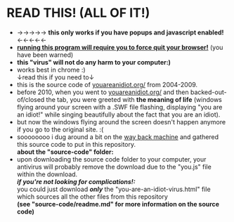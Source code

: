 # READ THIS!      (ALL OF IT!)
- →→→→→ <b>this only works if you have popups and javascript enabled!</b> ←←←←←<br>
- <b><u>running this program will require you to force quit your browser!</b></u> (you have been warned)<br>
- <b>this "virus" will not do any harm to your computer:)</b><br>
- works best in chrome :)<br>
↓read this if you need to↓
- this is the source code of <a href="http://youareanidiot.org/">youareanidiot.org/</a> from 2004-2009.<br>
- before 2010, when you went to <a href="http://youareanidiot.org/">youareanidiot.org/</a> and then backed-out-of/closed the tab, you were greeted with <b>the meaning of life</b> (windows flying around your screen with a .SWF file flashing, displaying "you are an idiot!" while singing beautifully about the fact that you are an idiot).<br>
- but now the windows flying around the screen doesn't happen anymore if you go to the original site. :(<br>
- soooooooo i dug around a bit on the <a href="https://archive.org/web/">way back machine</a> and gathered this source code to put in this repository.<br>
<b>about the "source-code" folder:</b><br>
- upon downloading the source code folder to your computer, your antivirus will probably remove the download due to the "you.js" file within the download.<br>
<b><i>if you're not looking for complications!:</i></b><br>
you could just download <i><b>only</b></i> the "you-are-an-idiot-virus.html" file which sources all the other files from this repository <br>
<b>(see "source-code/readme.md" for more information on the source code)</b>
